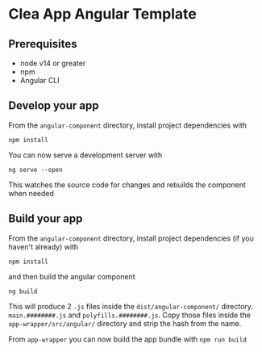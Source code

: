 # Clea App Angular Template

## Prerequisites

- node v14 or greater
- npm
- Angular CLI

## Develop your app

From the `angular-component` directory, install project dependencies with
```
npm install
```
You can now serve a development server with
```
ng serve --open
```
This watches the source code for changes and rebuilds the component when needed

## Build your app

From the `angular-component` directory, install project dependencies (if you haven't already) with
```
npm install
```
and then build the angular component
```
ng build
```
This will produce 2 `.js` files inside the `dist/angular-component/` directory. `main.########.js` and `polyfills.########.js`.
Copy those files inside the `app-wrapper/src/angular/` directory and strip the hash from the name.

From `app-wrapper` you can now build the app bundle with `npm run build`